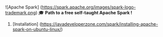 ![Apache Spark] (https://spark.apache.org/images/spark-logo-trademark.png)
:mortar_board: **Path to a free self-taught Apache Spark !**

1. [Installation] (https://javadeveloperzone.com/spark/installing-apache-spark-on-ubuntu-linux/) 
